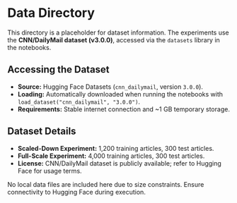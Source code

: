# Data Directory

This directory is a placeholder for dataset information. The experiments use the **CNN/DailyMail dataset (v3.0.0)**, accessed via the `datasets` library in the notebooks.

## Accessing the Dataset

- **Source:** Hugging Face Datasets (`cnn_dailymail`, version `3.0.0`).
- **Loading:** Automatically downloaded when running the notebooks with `load_dataset("cnn_dailymail", "3.0.0")`.
- **Requirements:** Stable internet connection and ~1 GB temporary storage.

## Dataset Details

- **Scaled-Down Experiment:** 1,200 training articles, 300 test articles.
- **Full-Scale Experiment:** 4,000 training articles, 300 test articles.
- **License:** CNN/DailyMail dataset is publicly available; refer to Hugging Face for usage terms.

No local data files are included here due to size constraints. Ensure connectivity to Hugging Face during execution.
